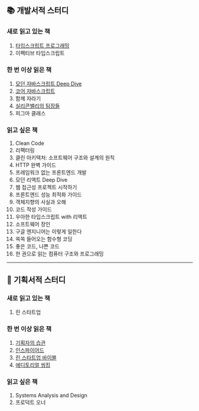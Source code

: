 ## 📚 개발서적 스터디

### 새로 읽고 있는 책

1. [타입스크립트 프로그래밍](https://github.com/salmonco/book-study/tree/main/%ED%83%80%EC%9E%85%EC%8A%A4%ED%81%AC%EB%A6%BD%ED%8A%B8%20%ED%94%84%EB%A1%9C%EA%B7%B8%EB%9E%98%EB%B0%8D)
2. 이펙티브 타입스크립트

### 한 번 이상 읽은 책

1. [모던 자바스크립트 Deep Dive](https://github.com/salmonco/book-study/tree/main/%EB%AA%A8%EB%8D%98%20%EC%9E%90%EB%B0%94%EC%8A%A4%ED%81%AC%EB%A6%BD%ED%8A%B8%20Deep%20Dive)
2. [코어 자바스크립트](https://github.com/salmonco/book-study/tree/main/%EC%BD%94%EC%96%B4%20%EC%9E%90%EB%B0%94%EC%8A%A4%ED%81%AC%EB%A6%BD%ED%8A%B8)
3. 함께 자라기
4. [실리콘밸리의 팀장들](https://github.com/salmonco/book-study/tree/main/%EC%8B%A4%EB%A6%AC%EC%BD%98%EB%B0%B8%EB%A6%AC%EC%9D%98%20%ED%8C%80%EC%9E%A5%EB%93%A4)
5. 피그마 클래스

### 읽고 싶은 책

1. Clean Code
2. 리팩터링
3. 클린 아키텍처: 소프트웨어 구조와 설계의 원칙
4. HTTP 완벽 가이드
5. 프레임워크 없는 프론트엔드 개발
6. 모던 리액트 Deep Dive
7. 웹 접근성 프로젝트 시작하기
8. 프론트엔드 성능 최적화 가이드
9. 객체지향의 사실과 오해
10. 코드 작성 가이드
11. 우아한 타입스크립트 with 리액트
12. 소프트웨어 장인
13. 구글 엔지니어는 이렇게 일한다
14. 쏙쏙 들어오는 함수형 코딩
15. 좋은 코드, 나쁜 코드
16. 한 권으로 읽는 컴퓨터 구조와 프로그래밍

---

## 📙 기획서적 스터디

### 새로 읽고 있는 책

1. 린 스타트업

### 한 번 이상 읽은 책

1. [기획자의 습관](https://github.com/salmonco/book-study/tree/main/%EA%B8%B0%ED%9A%8D%EC%9E%90%EC%9D%98%20%EC%8A%B5%EA%B4%80)
2. [인스파이어드](https://github.com/salmonco/book-study/tree/main/%EC%9D%B8%EC%8A%A4%ED%8C%8C%EC%9D%B4%EC%96%B4%EB%93%9C)
3. [린 스타트업 바이블](https://github.com/salmonco/book-study/tree/main/%EB%A6%B0%20%EC%8A%A4%ED%83%80%ED%8A%B8%EC%97%85%20%EB%B0%94%EC%9D%B4%EB%B8%94)
4. [에디토리얼 씽킹](https://github.com/salmonco/book-study/tree/main/%EC%97%90%EB%94%94%ED%86%A0%EB%A6%AC%EC%96%BC%20%EC%94%BD%ED%82%B9)

### 읽고 싶은 책

1. Systems Analysis and Design
2. 프로덕트 오너
